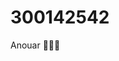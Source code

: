 # 300142542
Anouar
🥇🇲🇦

<img arc=images/c0d5e89d5ebe53063b3aa9e80531fb89.jpg width='50%' lengh='50%'>
